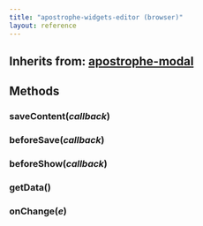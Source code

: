 ```yaml
---
title: "apostrophe-widgets-editor (browser)"
layout: reference
---
```

## Inherits from: [apostrophe-modal](../apostrophe-modal/browser-apostrophe-modal.html)

## Methods
### saveContent(*callback*)

### beforeSave(*callback*)

### beforeShow(*callback*)

### getData()

### onChange(*e*)

